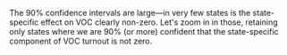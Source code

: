 The 90% confidence intervals are large—in very few states is the state-specific
effect on VOC clearly non-zero.  Let's zoom in in those, retaining only
states where we are 90% (or more) confident that the state-specific component of VOC
turnout is not zero.
